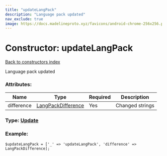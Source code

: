 ```yaml
---
title: "updateLangPack"
description: "Language pack updated"
nav_exclude: true
image: https://docs.madelineproto.xyz/favicons/android-chrome-256x256.png
---
```

# Constructor: updateLangPack  
[Back to constructors index](/API_docs/constructors/index.html)



Language pack updated

### Attributes:

| Name     |    Type       | Required | Description |
|----------|---------------|----------|-------------|
|difference|[LangPackDifference](/API_docs/types/LangPackDifference.html) | Yes|Changed strings|



### Type: [Update](/API_docs/types/Update.html)


### Example:

```
$updateLangPack = ['_' => 'updateLangPack', 'difference' => LangPackDifference];
```  
